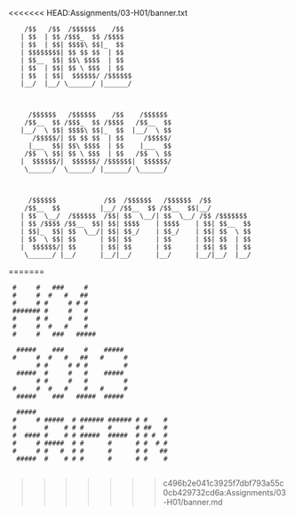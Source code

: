 <<<<<<< HEAD:Assignments/03-H01/banner.txt
 
        /$$   /$$  /$$$$$$    /$$                                
       | $$  | $$ /$$$_  $$ /$$$$                                
       | $$  | $$| $$$$\ $$|_  $$                                
       | $$$$$$$$| $$ $$ $$  | $$                                
       | $$__  $$| $$\ $$$$  | $$                                
       | $$  | $$| $$ \ $$$  | $$                                
       | $$  | $$|  $$$$$$/ /$$$$$$                              
       |__/  |__/ \______/ |______/                              
                                                                 
                                                                 
                                                                 
         /$$$$$$   /$$$$$$    /$$    /$$$$$$                     
        /$$__  $$ /$$$_  $$ /$$$$   /$$__  $$                    
       |__/  \ $$| $$$$\ $$|_  $$  |__/  \ $$                    
          /$$$$$/| $$ $$ $$  | $$     /$$$$$/                    
         |___  $$| $$\ $$$$  | $$    |___  $$                    
        /$$  \ $$| $$ \ $$$  | $$   /$$  \ $$                    
       |  $$$$$$/|  $$$$$$/ /$$$$$$|  $$$$$$/                    
        \______/  \______/ |______/ \______/                     
                                                                 
                                                                 
                                                                 
         /$$$$$$            /$$  /$$$$$$   /$$$$$$  /$$          
        /$$__  $$          |__/ /$$__  $$ /$$__  $$|__/          
       | $$  \__/  /$$$$$$  /$$| $$  \__/| $$  \__/ /$$ /$$$$$$$ 
       | $$ /$$$$ /$$__  $$| $$| $$$$    | $$$$    | $$| $$__  $$
       | $$|_  $$| $$  \__/| $$| $$_/    | $$_/    | $$| $$  \ $$
       | $$  \ $$| $$      | $$| $$      | $$      | $$| $$  | $$
       |  $$$$$$/| $$      | $$| $$      | $$      | $$| $$  | $$
        \______/ |__/      |__/|__/      |__/      |__/|__/  |__/
                                                                 
                                                                 
=======
 ```
  #     #   ###     #                     
  #     #  #   #   ##                     
  #     # #     # # #                     
  ####### #     #   #                     
  #     # #     #   #                     
  #     #  #   #    #                     
  #     #   ###   #####                   
                                          
   #####    ###     #    #####            
  #     #  #   #   ##   #     #           
        # #     # # #         #           
   #####  #     #   #    #####            
        # #     #   #         #           
  #     #  #   #    #   #     #           
   #####    ###   #####  #####            
                                          
   #####                                  
  #     # #####  # ###### ###### # #    # 
  #       #    # # #      #      # ##   # 
  #  #### #    # # #####  #####  # # #  # 
  #     # #####  # #      #      # #  # # 
  #     # #   #  # #      #      # #   ## 
   #####  #    # # #      #      # #    # 
                                          
 
```
>>>>>>> c496b2e041c3925f7dbf793a55c0cb429732cd6a:Assignments/03-H01/banner.md
